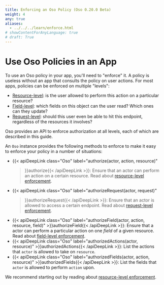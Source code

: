 ```yaml
---
title: Enforcing an Oso Policy (Oso 0.20.0 Beta)
weight: 4
any: true
aliases:
  - ../../../learn/enforce.html
# showContentForAnyLanguage: true
# draft: True
---
```


# Use Oso Policies in an App

To use an Oso policy in your app, you'll need to "enforce" it. A policy is
useless without an app that consults the policy on user actions. For most apps,
policies can be enforced on multiple "levels":
  - [Resource-level](resource.html): is the user allowed to perform this action on a particular resource?
  - [Field-level](field.html): which fields on this object can the user read? Which ones can they update?
  - [Request-level](request.html): should this user even be able to hit this endpoint, regardless of the resources it involves?
  <!-- - [Query-level](query.html): fetch all the resources that the user has access to. -->

Oso provides an API to enforce authorization at all levels, each of which are
described in this guide.

An `Oso` instance provides the following methods to enforce to make it easy to
enforce your policy in a number of situations:

- {{< apiDeepLink class="Oso" label="authorize(actor, action, resource)"
  >}}authorize{{< /apiDeepLink >}}: Ensure that an actor can perform an action
  on a certain resource. Read about [resource-level enforcement](resource.html).
- {{< apiDeepLink class="Oso" label="authorizeRequest(actor, request)"
  >}}authorizeRequest{{< /apiDeepLink >}}:
  Ensure that an actor is allowed to access a certain endpoint. Read about
  [request-level enforcement](request.html).
- {{< apiDeepLink class="Oso" label="authorizeField(actor, action, resource, field)" >}}authorizeField{{< /apiDeepLink >}}:
  Ensure that a actor can perform a particular action on one _field_ of a given
  resource. Read about [field-level enforcement](field.html).
- {{< apiDeepLink class="Oso" label="authorizedActions(actor, resource)" >}}authorizedActions{{< /apiDeepLink >}}:
  List the actions that `actor` is allowed to take on `resource`.
- {{< apiDeepLink class="Oso" label="authorizedFields(actor, action, resource)" >}}authorizedFields{{< /apiDeepLink >}}:
  List the fields that `actor` is allowed to perform `action` upon.


We recommend starting out by reading about [resource-level enforcement](resource.html).
